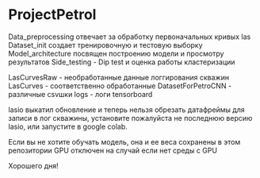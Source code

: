 # ProjectPetrol


Data_preprocessing отвечает за обработку первоначальных кривых las
Dataset_init создает тренировочную и тестовую выборку
Model_architecture посвящен построению модели и просмотру результатов
Side_testing - Dip test и оценка работы кластеризации

LasCurvesRaw - необработанные данные логгирования скважин
LasCurves - соответственно обработанные
DatasetForPetroCNN - различные csvшки
logs - логи tensorboard


lasio выкатил обновление и теперь нельзя обрезать датафреймы для записи в лог
скважины, установите пожалуйста не последнюю версию lasio, или запустите в google
colab.

Если вы не хотите обучать модель, она и ее веса сохранены в этом репозитории
GPU отключен на случай если нет среды с GPU

Хорошего дня!

